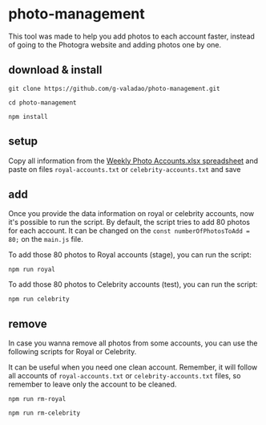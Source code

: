 # photo-management

This tool was made to help you add photos to each account faster, instead of going to the Photogra website and adding photos one by one.

## download & install

```
git clone https://github.com/g-valadao/photo-management.git
```

```
cd photo-management
```

```
npm install
```

## setup
Copy all information from the [Weekly Photo Accounts.xlsx spreadsheet](https://rccl.sharepoint.com/:x:/s/DigitalPhoto/Efz8hBH5-vdKrYs1H4OuEGABnRF954kkJdFjc2KfrSpGjw?e=aoXV1d) and paste on files `royal-accounts.txt` or `celebrity-accounts.txt` and save

## add
Once you provide the data information on royal or celebrity accounts, now it's possible to run the script. 
By default, the script tries to add 80 photos for each account. It can be changed on the `const numberOfPhotosToAdd = 80;` on the `main.js` file.

To add those 80 photos to Royal accounts (stage), you can run the script:
```
npm run royal
```

To add those 80 photos to Celebrity accounts (test), you can run the script:
```
npm run celebrity
```

## remove
In case you wanna remove all photos from some accounts, you can use the following scripts for Royal or Celebrity.

It can be useful when you need one clean account. Remember, it will follow all accounts of `royal-accounts.txt` or `celebrity-accounts.txt` files, so remember to leave only the account to be cleaned.

```
npm run rm-royal
```

```
npm run rm-celebrity
```
